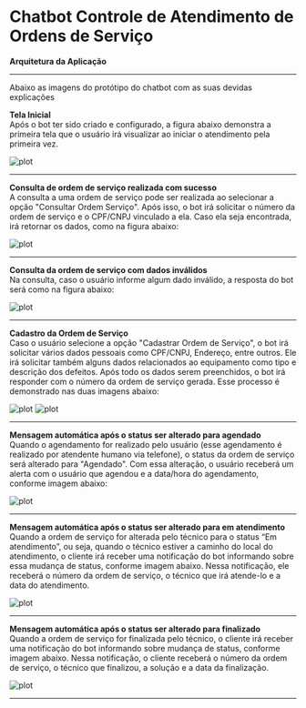# Chatbot Controle de Atendimento de Ordens de Serviço

**Arquitetura da Aplicação**

---

Abaixo as imagens do protótipo do chatbot com as suas devidas explicações

**Tela Inicial**  
Após o bot ter sido criado e configurado, a figura abaixo demonstra a primeira tela que o usuário irá visualizar ao iniciar o atendimento pela primeira vez.

![plot](https://raw.githubusercontent.com/wilermoraes/chatbot/master/1%20-%20Tela%20Inicial.png)

---

**Consulta de ordem de serviço realizada com sucesso**  
A consulta a uma ordem de serviço pode ser realizada ao selecionar a opção "Consultar Ordem Serviço". Após isso, o bot irá solicitar o número da ordem de serviço e o CPF/CNPJ vinculado a ela. Caso ela seja encontrada, irá retornar os dados, como na figura abaixo:

![plot](https://github.com/wilermoraes/chatbot/blob/master/2%20-%20Tela%20de%20Consulta%20Bem%20Sucedida.png?raw=true)

---

**Consulta da ordem de serviço com dados inválidos**  
Na consulta, caso o usuário informe algum dado inválido, a resposta do bot será como na figura abaixo:

![plot](https://github.com/wilermoraes/chatbot/blob/master/3%20-%20Tela%20Consulta%20Sem%20Dados.png?raw=true)

---

**Cadastro da Ordem de Serviço**  
Caso o usuário selecione a opção "Cadastrar Ordem de Serviço", o bot irá solicitar vários dados pessoais como CPF/CNPJ, Endereço, entre outros. Ele irá solicitar também alguns dados relacionados ao equipamento como tipo e descrição dos defeitos. Após todo os dados serem preenchidos, o bot irá responder com o número da ordem de serviço gerada. Esse processo é demonstrado nas duas imagens abaixo:

![plot](https://github.com/wilermoraes/chatbot/blob/master/4%20-%20Tela%20Cadastro%201.png?raw=true)
![plot](https://github.com/wilermoraes/chatbot/blob/master/5%20-%20Tela%20Cadastro%202.png?raw=true)

---

**Mensagem automática após o status ser alterado para agendado**  
Quando o agendamento for realizado pelo usuário (esse agendamento é realizado por atendente humano via telefone), o status da ordem de serviço será alterado para "Agendado". Com essa alteração, o usuário receberá um alerta com o usuário que agendou e a data/hora do agendamento, conforme imagem abaixo:

![plot](https://github.com/wilermoraes/chatbot/blob/master/6%20-%20Retorno%20status%20Agendado.png?raw=true)

---

**Mensagem automática após o status ser alterado para em atendimento**  
Quando a ordem de serviço for alterada pelo técnico para o status “Em atendimento”, ou seja, quando o técnico estiver a caminho do local do atendimento, o cliente irá receber uma notificação do bot informando sobre essa mudança de status, conforme imagem abaixo. Nessa notificação, ele receberá o número da ordem de serviço, o técnico que irá atende-lo e a data do atendimento.

![plot](https://github.com/wilermoraes/chatbot/blob/master/7-%20Retorno%20Status%20Em%20Atendimento.png?raw=true)

---

**Mensagem automática após o status ser alterado para finalizado**  
Quando a ordem de serviço for finalizada pelo técnico, o cliente irá receber uma notificação do bot informando sobre mudança de status, conforme imagem abaixo. Nessa notificação, o cliente receberá o número da ordem de serviço, o técnico que finalizou, a solução e a data da finalização.

![plot](https://github.com/wilermoraes/chatbot/blob/master/8-%20OS%20Finalizada.png?raw=true)

---
